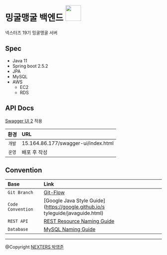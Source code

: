 # 밍굴맹굴 백엔드 <img src="https://media.giphy.com/media/Caly6OiVnoQxEezvZ3/giphy.gif" width="50px">

넥스터즈 19기 밍굴맹굴 서버

## Spec

- Java 11
- Spring boot 2.5.2
- JPA
- MySQL
- AWS
  - EC2
  - RDS

## API Docs

[Swagger UI 2](https://swagger.io/tools/swagger-ui/) 적용

| 환경 | URL |
|:---:|:---|
| `개발` | 15.164.86.177/swagger-ui/index.html |
| `운영` | 배포 후 작성 |

## Convention

| Base | Link |
|:---|:---|
| `Git Branch` | [Git-Flow](https://techblog.woowahan.com/2553/) |
| `Code Convention` | [Google Java Style Guide](https://google.github.io/s tyleguide/javaguide.html) |
| `REST API` | [REST Resource Naming Guide](https://restfulapi.net/resource-naming/) |
| `Database` | [MySQL Naming Guide](https://dev.mysql.com/doc/refman/5.7/en/identifiers.html) |

---

@Copyright [NEXTERS 박영준](https://github.com/jun108059)